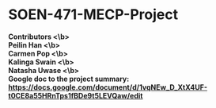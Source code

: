 # SOEN-471-MECP-Project <br>
<b> Contributors <\b><br>
<b> Peilin Han <\b><br>
<b> Carmen Pop <\b><br>
<b> Kalinga Swain <\b><br>
<b> Natasha Uwase <\b><br>
Google doc to the project summary: https://docs.google.com/document/d/1vqNEw_D_XtX4UF-t0CE8a55HRnTps1fBDe9t5LEVQaw/edit <br>
